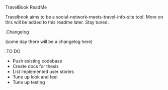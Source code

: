 TravelBook ReadMe

Travelbook aims to be a social-network-meets-travel-info-site tool.
More on this will be added to this readme later. Stay tuned.

.Changelog

(some day there will be a changelog here)

.TO DO

* Push existing codebase
* Create docs for thesis
* List implemented user stories
* Tune up look and feel
* Tune up testing